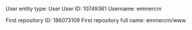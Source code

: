 User entity type: User
User ID: 10749361
Username: emmercm

First repository ID: 186073109
First repository full name: emmercm/www
